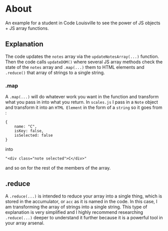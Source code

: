 # About

An example for a student in Code Louisville to see the power of JS objects + JS array functions.

## Explanation

The code updates the `notes` array via the `updateNotesArray(...)` function. Then the code calls `updateDOM()` where several JS array methods check the state of the `notes` array and `.map(...)` them to HTML elements and `.reduce()` that array of strings to a single string.

### .map

A `.map(...)` will do whatever work you want in the function and transform what you pass in into what you return. In `scales.js` I pass in a `Note` object and transform it into an `HTML Element` in the form of a `string` so it goes from :

    {
        name: "C",
        isKey: false,
        isSelected: false
    }

into

    "<div class="note selected">C</div>"

and so on for the rest of the members of the array.

## .reduce

A `.reduce(...)` is intended to reduce your array into a single thing, which is stored in the accumulator, or `acc` as it is named in the code. In this case, I am transforming the array of strings into a single string. This type of explanation is very simplified and I highly recommend researching `.reduce(...)` deeper to understand it further because it is a powerful tool in your array arsenal.
